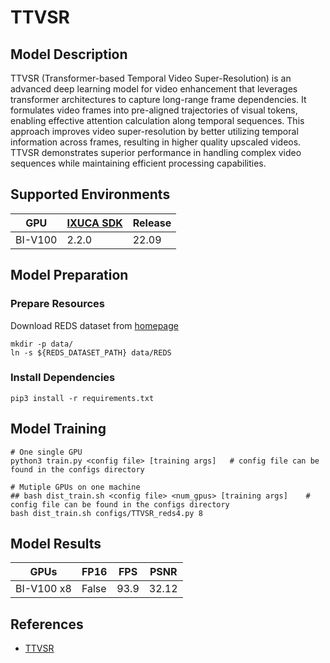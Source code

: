 # TTVSR

## Model Description

TTVSR (Transformer-based Temporal Video Super-Resolution) is an advanced deep learning model for video enhancement that
leverages transformer architectures to capture long-range frame dependencies. It formulates video frames into
pre-aligned trajectories of visual tokens, enabling effective attention calculation along temporal sequences. This
approach improves video super-resolution by better utilizing temporal information across frames, resulting in higher
quality upscaled videos. TTVSR demonstrates superior performance in handling complex video sequences while maintaining
efficient processing capabilities.

## Supported Environments

| GPU    | [IXUCA SDK](https://gitee.com/deep-spark/deepspark#%E5%A4%A9%E6%95%B0%E6%99%BA%E7%AE%97%E8%BD%AF%E4%BB%B6%E6%A0%88-ixuca) | Release |
|--------|-----------|---------|
| BI-V100 | 2.2.0     |  22.09  |

## Model Preparation

### Prepare Resources

Download REDS dataset from [homepage](https://seungjunnah.github.io/Datasets/reds.html)

```shell
mkdir -p data/
ln -s ${REDS_DATASET_PATH} data/REDS
```

### Install Dependencies

```shell
pip3 install -r requirements.txt
```

## Model Training

```shell
# One single GPU
python3 train.py <config file> [training args]   # config file can be found in the configs directory

# Mutiple GPUs on one machine
## bash dist_train.sh <config file> <num_gpus> [training args]    # config file can be found in the configs directory
bash dist_train.sh configs/TTVSR_reds4.py 8
```

## Model Results

| GPUs       | FP16  | FPS  | PSNR  |
|------------|-------|------|-------|
| BI-V100 x8 | False | 93.9 | 32.12 |

## References

- [TTVSR](https://github.com/researchmm/TTVSR)
